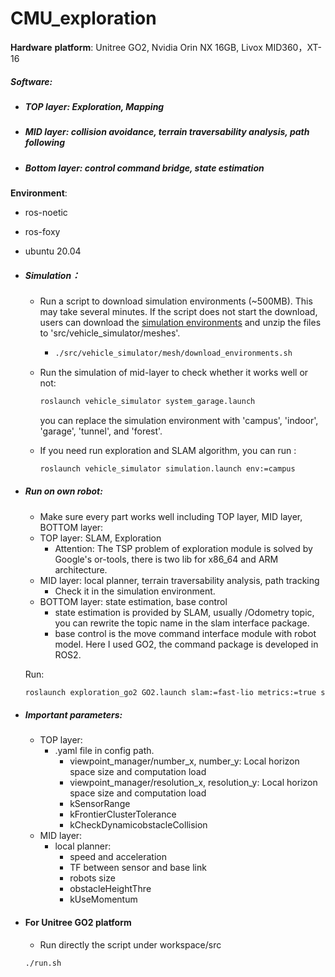 # CMU_exploration

**Hardware** **platform**: Unitree GO2, Nvidia Orin NX 16GB, Livox MID360，XT-16

##### Software:

- ##### TOP layer: Exploration, Mapping

- ##### MID layer: collision avoidance, terrain traversability analysis, path following

- ##### Bottom layer: control command bridge, state estimation

**Environment**:

- ros-noetic
- ros-foxy
- ubuntu 20.04



- ##### Simulation：

  - Run a script to download simulation environments (~500MB). This may take several minutes. If the script does not start the download, users can download the [simulation environments](https://drive.google.com/file/d/1GMT8tptb3nAb87F8eFfmIgjma6Bu0reV/view?usp=sharing) and unzip the files to 'src/vehicle_simulator/meshes'.

    - ```bash
      ./src/vehicle_simulator/mesh/download_environments.sh
      ```

  - Run the simulation of mid-layer to check whether it works well or not:

    ```bash
    roslaunch vehicle_simulator system_garage.launch
    ```

    you can replace the simulation environment with 'campus', 'indoor', 'garage', 'tunnel', and 'forest'.

  - If you need run exploration and SLAM algorithm, you can run :

    ```bash
    roslaunch vehicle_simulator simulation.launch env:=campus
    ```

- ##### Run on own robot:

  - Make sure every part works well including TOP layer, MID layer, BOTTOM layer:
  - TOP layer: SLAM, Exploration
    - Attention: The TSP problem of exploration module is solved by Google's or-tools, there is two lib for x86_64 and ARM architecture.
  - MID layer: local planner, terrain traversability analysis, path tracking 
    - Check it in the simulation environment.
  - BOTTOM layer: state estimation, base control
    - state estimation is provided by SLAM, usually /Odometry topic, you can rewrite the topic name in the slam interface package.
    - base control is the move command interface module with robot model. Here I used GO2, the command package is developed in ROS2.

  Run:

  ```bash
  roslaunch exploration_go2 GO2.launch slam:=fast-lio metrics:=true slam_record:=true
  ```

  

- ##### Important parameters:

  - TOP layer:
    - .yaml file in config path.
      - viewpoint_manager/number_x, number_y: Local horizon space size and computation load
      - viewpoint_manager/resolution_x, resolution_y: Local horizon space size and computation load
      - kSensorRange
      - kFrontierClusterTolerance
      - kCheckDynamicobstacleCollision
  - MID layer:
    - local planner:
      - speed and acceleration
      - TF between sensor and base link
      - robots size
      - obstacleHeightThre
      - kUseMomentum
  
- #### For Unitree GO2 platform

  - Run directly the script under workspace/src

  ```bash
  ./run.sh
  ```

  ####  